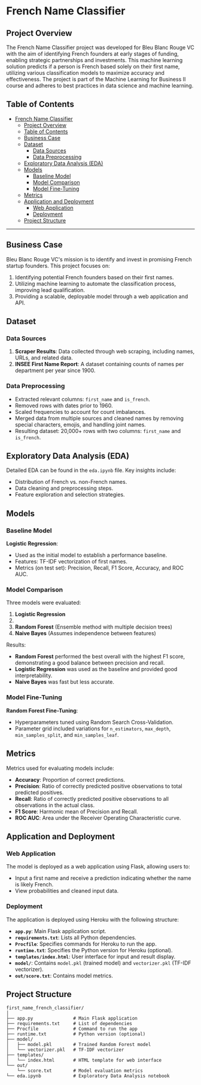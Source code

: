 # French Name Classifier

## Project Overview

The French Name Classifier project was developed for Bleu Blanc Rouge VC with the aim of identifying French founders at early stages of funding, enabling strategic partnerships and investments. This machine learning solution predicts if a person is French based solely on their first name, utilizing various classification models to maximize accuracy and effectiveness. The project is part of the Machine Learning for Business II course and adheres to best practices in data science and machine learning.

## Table of Contents

- [French Name Classifier](#french-name-classifier)
  - [Project Overview](#project-overview)
  - [Table of Contents](#table-of-contents)
  - [Business Case](#business-case)
  - [Dataset](#dataset)
    - [Data Sources](#data-sources)
    - [Data Preprocessing](#data-preprocessing)
  - [Exploratory Data Analysis (EDA)](#exploratory-data-analysis-eda)
  - [Models](#models)
    - [Baseline Model](#baseline-model)
    - [Model Comparison](#model-comparison)
    - [Model Fine-Tuning](#model-fine-tuning)
  - [Metrics](#metrics)
  - [Application and Deployment](#application-and-deployment)
    - [Web Application](#web-application)
    - [Deployment](#deployment)
  - [Project Structure](#project-structure)

---

## Business Case

Bleu Blanc Rouge VC's mission is to identify and invest in promising French startup founders. This project focuses on:

1. Identifying potential French founders based on their first names.
2. Utilizing machine learning to automate the classification process, improving lead qualification.
3. Providing a scalable, deployable model through a web application and API.

## Dataset

### Data Sources

1. **Scraper Results**: Data collected through web scraping, including names, URLs, and related data.
2. **INSEE First Name Report**: A dataset containing counts of names per department per year since 1900.

### Data Preprocessing

- Extracted relevant columns: `first_name` and `is_french`.
- Removed rows with dates prior to 1960.
- Scaled frequencies to account for count imbalances.
- Merged data from multiple sources and cleaned names by removing special characters, emojis, and handling joint names.
- Resulting dataset: 20,000+ rows with two columns: `first_name` and `is_french`.

## Exploratory Data Analysis (EDA)

Detailed EDA can be found in the `eda.ipynb` file. Key insights include:
- Distribution of French vs. non-French names.
- Data cleaning and preprocessing steps.
- Feature exploration and selection strategies.

## Models

### Baseline Model

**Logistic Regression**:

- Used as the initial model to establish a performance baseline.
- Features: TF-IDF vectorization of first names.
- Metrics (on test set): Precision, Recall, F1 Score, Accuracy, and ROC AUC.

### Model Comparison

Three models were evaluated:
1. **Logistic Regression**
2. 
3. **Random Forest** (Ensemble method with multiple decision trees)
4. **Naive Bayes** (Assumes independence between features)

Results:

- **Random Forest** performed the best overall with the highest F1 score, demonstrating a good balance between precision and recall.
- **Logistic Regression** was used as the baseline and provided good interpretability.
- **Naive Bayes** was fast but less accurate.

### Model Fine-Tuning

**Random Forest Fine-Tuning**:

- Hyperparameters tuned using Random Search Cross-Validation.
- Parameter grid included variations for `n_estimators`, `max_depth`, `min_samples_split`, and `min_samples_leaf`.

## Metrics

Metrics used for evaluating models include:

- **Accuracy**: Proportion of correct predictions.
- **Precision**: Ratio of correctly predicted positive observations to total predicted positives.
- **Recall**: Ratio of correctly predicted positive observations to all observations in the actual class.
- **F1 Score**: Harmonic mean of Precision and Recall.
- **ROC AUC**: Area under the Receiver Operating Characteristic curve.

## Application and Deployment

### Web Application

The model is deployed as a web application using Flask, allowing users to:
- Input a first name and receive a prediction indicating whether the name is likely French.
- View probabilities and cleaned input data.

### Deployment

The application is deployed using Heroku with the following structure:

- **`app.py`**: Main Flask application script.
- **`requirements.txt`**: Lists all Python dependencies.
- **`Procfile`**: Specifies commands for Heroku to run the app.
- **`runtime.txt`**: Specifies the Python version for Heroku (optional).
- **`templates/index.html`**: User interface for input and result display.
- **`model/`**: Contains `model.pkl` (trained model) and `vectorizer.pkl` (TF-IDF vectorizer).
- **`out/score.txt`**: Contains model metrics.

## Project Structure

```
first_name_french_classifier/
│
├── app.py               # Main Flask application
├── requirements.txt     # List of dependencies
├── Procfile             # Command to run the app
├── runtime.txt          # Python version (optional)
├── model/
│   ├── model.pkl        # Trained Random Forest model
│   └── vectorizer.pkl   # TF-IDF vectorizer
├── templates/
│   └── index.html       # HTML template for web interface
└── out/
    └── score.txt        # Model evaluation metrics
└── eda.ipynb            # Exploratory Data Analysis notebook
```
